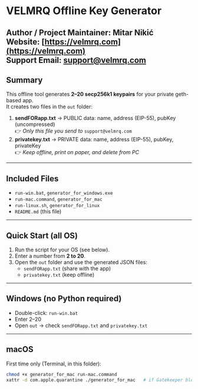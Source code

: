 # VELMRQ Offline Key Generator

**Author / Project Maintainer:** Mitar Nikić  
**Website:** [https://velmrq.com](https://velmrq.com)  
**Support Email:** [support@velmrq.com](mailto:support@velmrq.com)
---

## Summary
This offline tool generates **2–20 secp256k1 keypairs** for your private geth-based app.  
It creates two files in the `out` folder:

1. **sendFORapp.txt** → PUBLIC data: name, address (EIP-55), pubKey (uncompressed)  
   👉 *Only this file you send to* `support@velmrq.com`  
2. **privatekey.txt** → PRIVATE data: name, address (EIP-55), pubKey, privateKey  
   👉 *Keep offline, print on paper, and delete from PC*

---

## Included Files
- `run-win.bat`, `generator_for_windows.exe`
- `run-mac.command`, `generator_for_mac`
- `run-linux.sh`, `generator_for_linux`
- `README.md` (this file)

---

## Quick Start (all OS)
1. Run the script for your OS (see below).
2. Enter a number from **2 to 20**.
3. Open the `out` folder and use the generated JSON files:
   - `sendFORapp.txt` (share with the app)
   - `privatekey.txt` (keep offline)

---

## Windows (no Python required)
- Double-click: `run-win.bat`  
- Enter 2–20  
- Open `out` → check `sendFORapp.txt` and `privatekey.txt`

---

## macOS
First time only (Terminal, in this folder):
```bash
chmod +x generator_for_mac run-mac.command
xattr -d com.apple.quarantine ./generator_for_mac   # if Gatekeeper blocks
